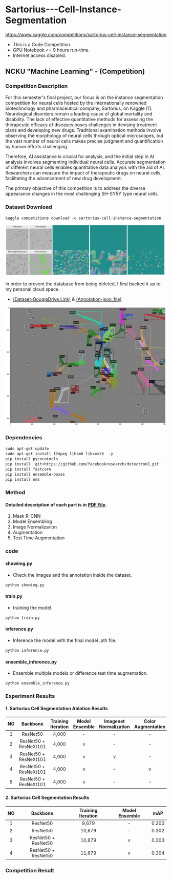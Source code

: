 # Sartorius---Cell-Instance-Segmentation
https://www.kaggle.com/competitions/sartorius-cell-instance-segmentation
*  This is a Code Competition.
*  GPU Notebook <= 9 hours run-time.
*  Internet access disabled.
## NCKU "Machine Learning" - (Competition)
### Competition Description
  For this semester's final project, our focus is on the instance segmentation competition for neural cells hosted by the internationally renowned biotechnology and pharmaceutical company, Sartorius, on Kaggle [1]. Neurological disorders remain a leading cause of global mortality and disability. The lack of effective quantitative methods for assessing the therapeutic efficacy of diseases poses challenges in devising treatment plans and developing new drugs. Traditional examination methods involve observing the morphology of neural cells through optical microscopes, but the vast number of neural cells makes precise judgment and quantification by human efforts challenging.
  
  Therefore, AI assistance is crucial for analysis, and the initial step in AI analysis involves segmenting individual neural cells. Accurate segmentation of different neural cells enables quantitative data analysis with the aid of AI. Researchers can measure the impact of therapeutic drugs on neural cells, facilitating the advancement of new drug development.
  
  The primary objective of this competition is to address the diverse appearance changes in the most challenging SH-SY5Y type neural cells.

### Dataset Download
```shell
kaggle competitions download -c sartorius-cell-instance-segmentation
```
![](./readme_img/kaggle_img.png)

In order to prevent the database from being deleted, I first backed it up to my personal cloud space.

* [(Dataset-GoogleDrive Link)](https://drive.google.com/file/d/1n76PHLwMhEj7LdhSUDbYDPOv75D06bkU/view?usp=sharing) & [(Annotation-json_file)](https://drive.google.com/drive/folders/15_k-MsnejPnD18CqypdHxiF3MBW0hu1D?usp=sharing)

![](./readme_img/image_ann.png)
### Dependencies
```shell
sudo apt-get update
sudo apt-get install ffmpeg libsm6 libxext6  -y
pip install pycocotools
pip install 'git+https://github.com/facebookresearch/detectron2.git'
pip install fastcore
pip install ensemble-boxes
pip install nms
```

### Method
#### **Detailed description of each part is in [PDF File](https://github.com/chia-shein/Sartorius---Cell-Instance-Segmentation/blob/main/sartorius_methods.pdf).**
1. Mask R-CNN
2. Model Ensembling
3. Image Normalizarion
4. Augmentation
5. Test Time Augmentation

### code
#### showimg.py
* Check the images and the annotation inside the dataset.
```shell
python showimg.py
```
#### train.py
* training the model.
```shell
python train.py
```
#### inference.py
* Inference the model with the final model .pth file.
```shell
python inference.py
```
#### ensemble_inference.py
* Ensemble multiple models or difference test time augmentation.
```shell
python ensemble_inference.py
```

### Experiment Results
#### 1. Sartorius Cell Segmentation Ablation Results

|   NO   |  Backbone  |  Training Iteration  |   Model Ensemble  |  Imagenet Normalization   |  Color Augmentation   |  Test Time Augmentation   |  mAP   |
|:------:|:------:|:------:|:------:|:------:|:------:|:------:|:------:|
| 1 | ResNet50 | 4,000 | - | - | - | - | 0.285 |
| 2 | ResNet50 + ResNeXt101 | 4,000 | v | - | - | - | 0.291 |
| 3 | ResNet50 + ResNeXt101 | 4,000 | v | v | - | - | 0.293 |
| 4 | ResNet50 + ResNeXt101 | 4,000 | v | - | v | - | 0.288 |
| 5 | ResNet50 + ResNeXt101 | 4,000 | v | - | - | v | 0.25 |

#### 2. Sartorius Cell Segmentation Results

|   NO   |  Backbone  |  Training Iteration  |   Model Ensemble  |  mAP   |
|:------:|:------:|:------:|:------:|:------:|
| 1 | ResNet50 | 9,679 | -  | 0.300 |
| 2 | ResNet50 | 10,679 | - | 0.302 |
| 3 | ResNet50 + ResNet50 | 10,679 | v | 0.303 |
| 4 | ResNet50 + ResNet50 | 11,679 | v | 0.304 |

### Competition Result

